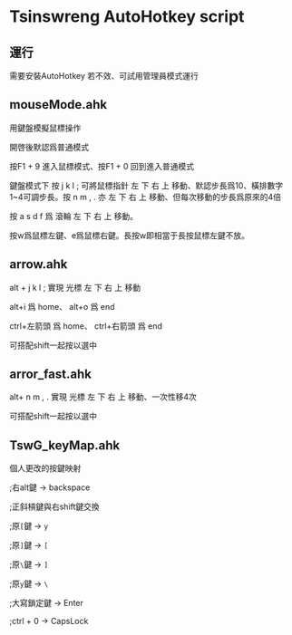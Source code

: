 
# Tsinswreng AutoHotkey script

## 運行
需要安裝AutoHotkey
若不效、可試用管理員模式運行

## mouseMode.ahk
用鍵盤模擬鼠標操作

開啓後默認爲普通模式

按F1 + 9 進入鼠標模式、按F1 + 0 回到進入普通模式

鍵盤模式下 按 j k l ; 可將鼠標指針 左 下 右 上 移動、默認步長爲10、橫排數字1~4可調步長。按 n m , . 亦 左 下 右 上 移動、但每次移動的步長爲原來的4倍

按 a s d f 爲 滾輪 左 下 右 上 移動。

按w爲鼠標左鍵、e爲鼠標右鍵。長按w即相當于長按鼠標左鍵不放。

## arrow.ahk

alt + j k l ; 實現 光標 左 下 右 上 移動

alt+i 爲 home、 alt+o 爲 end

ctrl+左箭頭 爲 home、 ctrl+右箭頭 爲 end

可搭配shift一起按以選中

## arror_fast.ahk

alt+ n m , . 實現 光標 左 下 右 上 移動、一次性移4次

可搭配shift一起按以選中

## TswG_keyMap.ahk

個人更改的按鍵映射

;右alt鍵 -> backspace

;正斜槓鍵與右shift鍵交換

;原`[`鍵 -> `y`

;原`]`鍵 -> `[`

;原`\`鍵 -> `]`

;原`y`鍵 -> `\`

;大寫鎖定鍵 -> Enter

;ctrl + 0 -> CapsLock